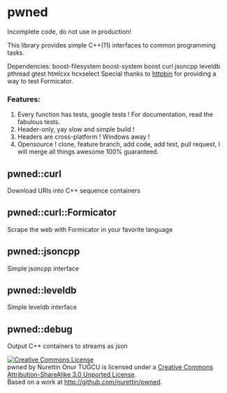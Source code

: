 # pwned

Incomplete code, do not use in production!

This library provides simple C++(11) interfaces to common programming tasks.

Dependencies: boost-filesystem boost-system boost curl jsoncpp leveldb pthread gtest htmlcxx hcxselect
Special thanks to [httpbin](https://github.com/kennethreitz/httpbin) for providing a way to test Formicator. 

### Features:

1. Every function has tests, google tests ! For documentation, read the fabulous tests.
2. Header-only, yay slow and simple build !
3. Headers are cross-platform ! Windows away !
4. Opensource ! clone, feature branch, add code, add test, pull request, I will merge all things awesome 100% guaranteed.

## pwned::curl

Download URIs into C++ sequence containers

## pwned::curl::Formicator

Scrape the web with Formicator in your favorite language

## pwned::jsoncpp

Simple jsoncpp interface

## pwned::leveldb

Simple leveldb interface

## pwned::debug

Output C++ containers to streams as json

<a rel="license" href="http://creativecommons.org/licenses/by-sa/3.0/deed.en_US"><img alt="Creative Commons License" style="border-width:0" src="http://i.creativecommons.org/l/by-sa/3.0/88x31.png" /></a><br /><span xmlns:dct="http://purl.org/dc/terms/" property="dct:title">pwned</span> by <span xmlns:cc="http://creativecommons.org/ns#" property="cc:attributionName">Nurettin Onur TUĞCU</span> is licensed under a <a rel="license" href="http://creativecommons.org/licenses/by-sa/3.0/deed.en_US">Creative Commons Attribution-ShareAlike 3.0 Unported License</a>.<br />Based on a work at <a xmlns:dct="http://purl.org/dc/terms/" href="http://github.com/nurettin/pwned" rel="dct:source">http://github.com/nurettin/pwned</a>.
